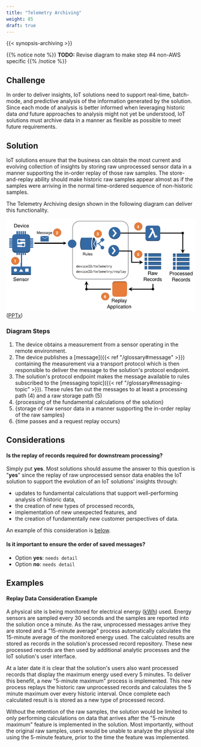 ```yaml
---
title: "Telemetry Archiving"
weight: 85
draft: true
---
```

{{< synopsis-archiving >}}
<!--more-->

{{% notice note %}}
**TODO:** Revise diagram to make step #4 non-AWS specific
{{% /notice %}}

## Challenge
In order to deliver insights, IoT solutions need to support real-time, batch-mode, and predictive analysis of the information generated by the solution. Since each mode of analysis is better informed when leveraging historic data *and* future approaches to analysis might not yet be understood, IoT solutions must archive data in a manner as flexible as possible to meet future requirements.

## Solution
IoT solutions ensure that the business can obtain the most current and evolving collection of insights by storing raw unprocessed sensor data in a manner supporting the in-order replay of those raw samples. The store-and-replay ability should make historic raw samples appear almost as if the samples were arriving in the normal time-ordered sequence of non-historic samples.

The Telemetry Archiving design shown in the following diagram can deliver this functionality.


![Telemetry Archiving Architecture](archiving.png) ([PPTx](atlas-archiving.pptx))

### Diagram Steps ####

1. The device obtains a measurement from a sensor operating in the remote environment. 
2. The device publishes a [message]({{< ref "/glossary#message" >}}) containing the measurement via a transport protocol which is then responsible to deliver the message to the solution's protocol endpoint.
3. The solution's protocol endpoint makes the message available to rules subscribed to the [messaging topic]({{< ref "/glossary#messaging-topic" >}}). These rules fan out the messages to at least a processing path (4) and a raw storage path (5)
4. {processing of the fundamental calculations of the solution}
5. {storage of raw sensor data in a manner supporting the in-order replay of the raw samples}
6. {time passes and a request replay occurs}

## Considerations

#### Is the replay of records required for downstream processing?

Simply put **yes**. Most solutions should assume the answer to this question is "**yes**" since the replay of raw unprocessed sensor data enables the IoT solution to support the evolution of an IoT solutions' insights through:
 - updates to fundamental calculations that support well-performing analysis of historic data, 
 - the creation of new types of processed records,
 - implementation of new unexpected features, and 
 - the creation of fundamentally new customer perspectives of data.
  
An example of this consideration is [below](#replay-data-consideration-example).

#### Is it important to ensure the order of saved messages?

- Option **yes**: `needs detail`
- Option **no**: `needs detail`


## Examples
    
#### Replay Data Consideration Example
A physical site is being monitored for electrical energy ([kWh](https://en.wikipedia.org/wiki/Kilowatt_hour)) used. Energy sensors are sampled every 30 seconds and the samples are reported into the solution once a minute. As the raw, unprocessed messages arrive they are stored and a "15-minute average" process automatically calculates the 15-minute average of the monitored energy used. The calculated results are stored as records in the solution's processed record repository. These new processed records are then used by additional analytic processes and the IoT solution's user interface.

At a later date it is clear that the solution's users also want processed records that display the maximum energy used every 5 minutes. To deliver this benefit, a new "5-minute maximum" process is implemented. This new process replays the historic raw unprocessed records and calculates the 5 minute maximum over every historic interval. Once complete each calculated result is is stored as a new type of processed record.
  
Without the retention of the raw samples, the solution would be limited to only performing calculations on data that arrives after the "5-minute maximum" feature is implemented in the solution. Most importantly, without the original raw samples, users would be unable to analyze the physical site using the 5-minute feature, prior to the time the feature was implemented.
